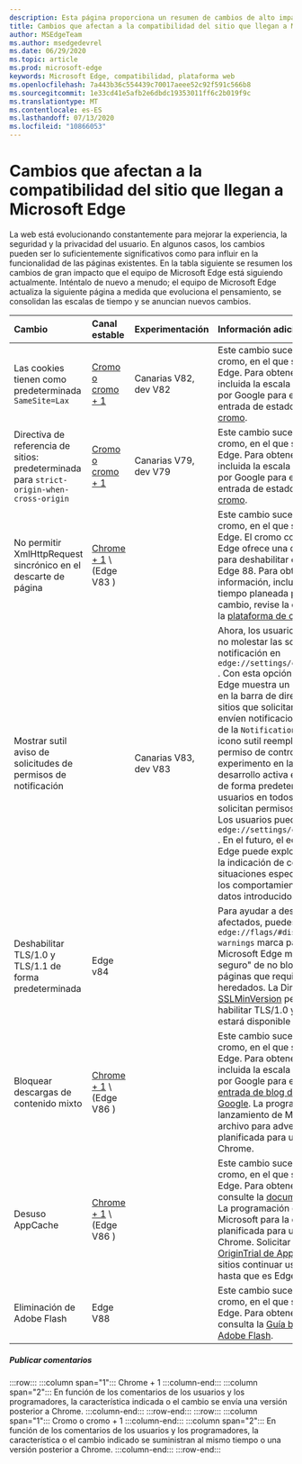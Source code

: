 ```yaml
---
description: Esta página proporciona un resumen de cambios de alto impacto que podrían afectar a la compatibilidad del sitio
title: Cambios que afectan a la compatibilidad del sitio que llegan a Microsoft Edge
author: MSEdgeTeam
ms.author: msedgedevrel
ms.date: 06/29/2020
ms.topic: article
ms.prod: microsoft-edge
keywords: Microsoft Edge, compatibilidad, plataforma web
ms.openlocfilehash: 7a443b36c554439c70017aeee52c92f591c566b8
ms.sourcegitcommit: 1e33cd41e5afb2e6dbdc19353011ff6c2b019f9c
ms.translationtype: MT
ms.contentlocale: es-ES
ms.lasthandoff: 07/13/2020
ms.locfileid: "10866053"
---
```

# Cambios que afectan a la compatibilidad del sitio que llegan a Microsoft Edge  

La web está evolucionando constantemente para mejorar la experiencia, la seguridad y la privacidad del usuario.  En algunos casos, los cambios pueden ser lo suficientemente significativos como para influir en la funcionalidad de las páginas existentes.  En la tabla siguiente se resumen los cambios de gran impacto que el equipo de Microsoft Edge está siguiendo actualmente.  Inténtalo de nuevo a menudo; el equipo de Microsoft Edge actualiza la siguiente página a medida que evoluciona el pensamiento, se consolidan las escalas de tiempo y se anuncian nuevos cambios.  

| Cambio | Canal estable | Experimentación | Información adicional |  
|:--- |:--- |:--- |:--- |
| Las cookies tienen como predeterminada `SameSite=Lax` | [Cromo o cromo + 1](#release-comments)  | Canarias V82, dev V82 | Este cambio sucede en el proyecto de cromo, en el que se basa Microsoft Edge.  Para obtener más información, incluida la escala de tiempo planeada por Google para este cambio, revise la entrada de estado de la [plataforma de cromo][ChromePlatformStatus5088147346030592].  |  
| Directiva de referencia de sitios: predeterminada para `strict-origin-when-cross-origin` | [Cromo o cromo + 1](#release-comments)  | Canarias V79, dev V79 | Este cambio sucede en el proyecto de cromo, en el que se basa Microsoft Edge.  Para obtener más información, incluida la escala de tiempo planeada por Google para este cambio, revise la entrada de estado de la [plataforma de cromo][ChromePlatformStatus6251880185331712].  |  
| No permitir XmlHttpRequest sincrónico en el descarte de página | [Chrome + 1](#release-comments) \ (Edge V83 \) |  | Este cambio sucede en el proyecto de cromo, en el que se basa Microsoft Edge.  El cromo coincidente, Microsoft Edge ofrece una directiva de grupo para deshabilitar este cambio hasta Edge 88.  Para obtener más información, incluida la escala de tiempo planeada por Google para este cambio, revise la entrada de estado de la [plataforma de cromo][ChromePlatformStatus4664843055398912].  |  
| Mostrar sutil aviso de solicitudes de permisos de notificación |  | Canarias V83, dev V83 | Ahora, los usuarios pueden optar por no molestar las solicitudes de notificación en `edge://settings/content/notifications` .  Con esta opción habilitada, Microsoft Edge muestra un icono de solicitud sutil en la barra de direcciones para los sitios que solicitan que los usuarios envíen notificaciones futuras a través de la `Notifications` `Push` API o.  Este icono sutil reemplaza la solicitud de permiso de control flotante.  Un experimento en la Canarias y el desarrollo activa este comportamiento de forma predeterminada para algunos usuarios en todos los sitios que solicitan permisos de notificaciones.  Los usuarios pueden dejar de participar `edge://settings/content/notifications` .  En el futuro, el equipo de Microsoft Edge puede explorar la visualización de la indicación de control flotante en situaciones específicas, en función de los comportamientos del usuario y otros datos introducidos.  |  
| Deshabilitar TLS/1.0 y TLS/1.1 de forma predeterminada | Edge v84 |  | Para ayudar a descubrir los sitios afectados, puedes establecer la `edge://flags/#display-legacy-tls-warnings` marca para hacer que Microsoft Edge muestre un aviso "no seguro" de no bloqueo al cargar páginas que requieran protocolos TLS heredados.  La Directiva de grupo [SSLMinVersion][DeployedEdgePoliciesSSLMinVersion] permite volver a habilitar TLS/1.0 y TLS/1.1; la política estará disponible hasta el borde 88.  |  
| Bloquear descargas de contenido mixto | [Chrome + 1](#release-comments) \ (Edge V86 \)  |  | Este cambio sucede en el proyecto de cromo, en el que se basa Microsoft Edge.  Para obtener más información, incluida la escala de tiempo planeada por Google para este cambio, revise la [entrada de blog de seguridad de Google][GoogleBlogSecurity20200206].  La programación de lanzamiento de Microsoft sobre tipos de archivo para advertir o bloquear está planificada para una versión posterior a Chrome.  |  
| Desuso AppCache | [Chrome + 1](#release-comments) \ (Edge V86 \)  |  | Este cambio sucede en el proyecto de cromo, en el que se basa Microsoft Edge.  Para obtener más información, consulte la [documentación del WebDev][WebDevAppCacheRemoval].  La programación de lanzamiento de Microsoft para la degradación está planificada para una versión posterior a Chrome.  Solicitar un [token de OriginTrial de AppCache][AppCacheOriginTrial] permite a los sitios continuar usando la API obsoleta hasta que es Edge V90. |  
| Eliminación de Adobe Flash | Edge V88  |  | Este cambio sucede en el proyecto de cromo, en el que se basa Microsoft Edge.  Para obtener más información, consulta la [Guía básica de cromo de Adobe Flash][ChromiumFlashRoadmapSupportRemoved].  | 
##### Publicar comentarios  

:::row:::
   :::column span="1":::
      Chrome + 1
   :::column-end:::
   :::column span="2":::
      En función de los comentarios de los usuarios y los programadores, la característica indicada o el cambio se envía una versión posterior a Chrome.
   :::column-end:::
:::row-end:::
:::row:::
   :::column span="1":::
      Cromo o cromo + 1
   :::column-end:::
   :::column span="2":::
      En función de los comentarios de los usuarios y los programadores, la característica o el cambio indicado se suministran al mismo tiempo o una versión posterior a Chrome.
   :::column-end:::
:::row-end:::


<!-- image links -->  

<!-- links -->  

[DeployedEdgePoliciesSSLMinVersion]: /deployedge/microsoft-edge-policies#sslversionmin "SSLVersionMin-Microsoft Edge-directivas"  

[ChromePlatformStatus4664843055398912]: https://www.chromestatus.com/feature/4664843055398912 "No permitir la sincronización de XHR en la página de estado de la plataforma JavaScript-Chrome"  
[ChromePlatformStatus5088147346030592]: https://www.chromestatus.com/feature/5088147346030592 "Cookies de forma predeterminada en SameSite = LAX: estado de la plataforma Chrome"  
[ChromePlatformStatus6251880185331712]: https://www.chromestatus.com/feature/6251880185331712 "Directiva de sitios de referencia: valor predeterminado para el estado de la plataforma de origen de los cruces"  

[ChromiumFlashRoadmapSupportRemoved]: https://www.chromium.org/flash-roadmap#TOC-Flash-Support-Removed-from-Chromium-Target:-Chrome-88---Jan-2021- "Compatibilidad con Flash quitada de cromo (destino: Chrome 88 +-ene 2021)-Guía rápida | Proyectos de cromo"  

[GoogleBlogSecurity20200206]: https://security.googleblog.com/2020/02/protecting-users-from-insecure_6.html "Proteger a los usuarios de descargas no seguras en Google Chrome-blog de seguridad en línea de Google" 

[WebDevAppCacheRemoval]: https://web.dev/appcache-removal/ "Desinstalación de AppCache"
[AppCacheOriginTrial]: https://developers.chrome.com/origintrials/#/view_trial/1776670052997660673 "AppCache OriginTrial token)"
